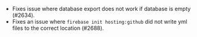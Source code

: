 - Fixes issue where database export does not work if database is empty (#2634).
- Fixes an issue where `firebase init hosting:github` did not write yml files to the correct location (#2688).
